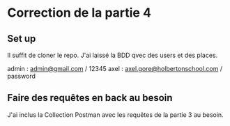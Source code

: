 # Correction de la partie 4

## Set up

Il suffit de cloner le repo. J'ai laissé la BDD qvec des users et des places.

admin : admin@gmail.com / 12345
axel : axel.gore@holbertonschool.com / password

## Faire des requêtes en back au besoin

J'ai inclus la Collection Postman avec les requêtes de la partie 3 au besoin.
